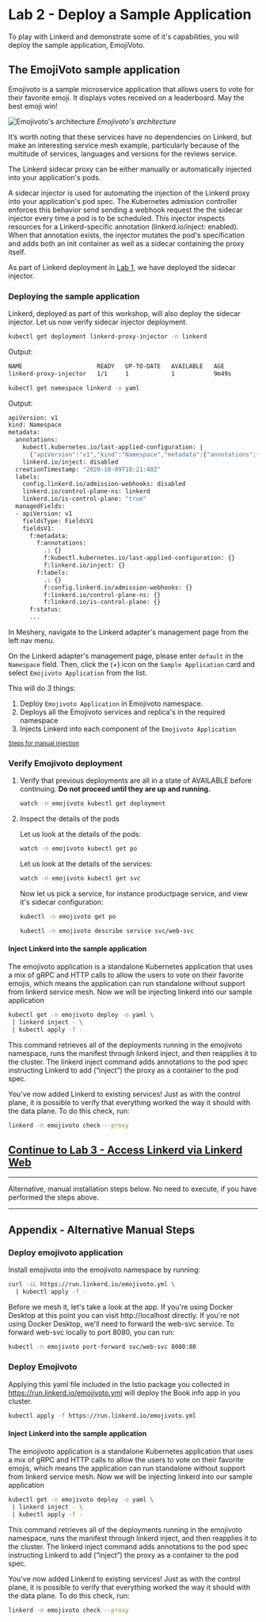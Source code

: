 # Lab 2 - Deploy a Sample Application

To play with Linkerd and demonstrate some of it's capabilities, you will deploy the sample application, EmojiVoto.

## The EmojiVoto sample application

Emojivoto is a sample microservice application that allows users to vote for their favorite emoji. It displays votes received on a leaderboard. May the best emoji win!

![Emojivoto's architecture](https://raw.githubusercontent.com/BuoyantIO/emojivoto/main/assets/emojivoto-topology.png)
_Emojivoto's architecture_

It’s worth noting that these services have no dependencies on Linkerd, but make an interesting service mesh example, particularly because of the multitude of services, languages and versions for the reviews service.

The Linkerd sidecar proxy can be either manually or automatically injected into your application's pods.

A sidecar injector is used for automating the injection of the Linkerd proxy into your application's pod spec. The Kubernetes admission controller enforces this behavior send sending a webhook request the the sidecar injector every time a pod is to be scheduled. This injector inspects resources for a Linkerd-specific annotation (linkerd.io/inject: enabled). When that annotation exists, the injector mutates the pod's specification and adds both an init container as well as a sidecar containing the proxy itself.

As part of Linkerd deployment in [Lab 1](../lab-1/README.md), we have deployed the sidecar injector.

### <a name="auto"></a> Deploying the sample application

Linkerd, deployed as part of this workshop, will also deploy the sidecar injector. Let us now verify sidecar injector deployment.

```sh
kubectl get deployment linkerd-proxy-injector -n linkerd
```

Output:

```sh
NAME                     READY   UP-TO-DATE   AVAILABLE   AGE
linkerd-proxy-injector   1/1     1            1           9m49s
```

```sh
kubectl get namespace linkerd -o yaml
```

Output:

```sh
apiVersion: v1
kind: Namespace
metadata:
  annotations:
    kubectl.kubernetes.io/last-applied-configuration: |
      {"apiVersion":"v1","kind":"Namespace","metadata":{"annotations":{"linkerd.io/inject":"disabled"},"labels":{"config.linkerd.io/admission-webhooks":"disabled","linkerd.io/control-plane-ns":"linkerd","linkerd.io/is-control-plane":"true"},"name":"linkerd"}}
    linkerd.io/inject: disabled
  creationTimestamp: "2020-10-09T18:21:48Z"
  labels:
    config.linkerd.io/admission-webhooks: disabled
    linkerd.io/control-plane-ns: linkerd
    linkerd.io/is-control-plane: "true"
  managedFields:
  - apiVersion: v1
    fieldsType: FieldsV1
    fieldsV1:
      f:metadata:
        f:annotations:
          .: {}
          f:kubectl.kubernetes.io/last-applied-configuration: {}
          f:linkerd.io/inject: {}
        f:labels:
          .: {}
          f:config.linkerd.io/admission-webhooks: {}
          f:linkerd.io/control-plane-ns: {}
          f:linkerd.io/is-control-plane: {}
      f:status:
      ...
```

In Meshery, navigate to the Linkerd adapter's management page from the left nav menu.

On the Linkerd adapter's management page, please enter `default` in the `Namespace` field.
Then, click the (+) icon on the `Sample Application` card and select `Emojivoto Application` from the list.

This will do 3 things:

1. Deploy `Emojivoto Application` in Emojivoto namespace.
1. Deploys all the Emojivoto services and replica's in the required namespace
1. Injects Linkerd into each component of the `Emojivoto Application`

<small>[Steps for manual injection](#appendix)</small>

### <a name="verify"></a> Verify Emojivoto deployment

1. Verify that previous deployments are all in a state of AVAILABLE before continuing. **Do not proceed until they are up and running.**

   ```sh
   watch -n emojivoto kubectl get deployment
   ```

2. Inspect the details of the pods

   Let us look at the details of the pods:

   ```sh
   watch -n emojivoto kubectl get po
   ```

   Let us look at the details of the services:

   ```sh
   watch -n emojivoto kubectl get svc
   ```

   Now let us pick a service, for instance productpage service, and view it's sidecar configuration:

   ```sh
   kubectl -n emojivoto get po

   kubectl -n emojivoto describe service svc/web-svc
   ```

#### <a name="linkerd_inject"></a> Inject Linkerd into the sample application

The emojivoto application is a standalone Kubernetes application that uses a mix of gRPC and HTTP calls to allow the users to vote on their favorite emojis, which means the application can run standalone without support from linkerd service mesh.
Now we will be injecting linkerd into our sample application

```sh
kubectl get -n emojivoto deploy -o yaml \
 | linkerd inject - \
 | kubectl apply -f -
```

This command retrieves all of the deployments running in the emojivoto namespace, runs the manifest through linkerd inject, and then reapplies it to the cluster. The linkerd inject command adds annotations to the pod spec instructing Linkerd to add (“inject”) the proxy as a container to the pod spec.

You've now added Linkerd to existing services! Just as with the control plane, it is possible to verify that everything worked the way it should with the data plane. To do this check, run:

```sh
linkerd -n emojivoto check --proxy
```

## [Continue to Lab 3 - Access Linkerd via Linkerd Web](../lab-3/README.md)

<hr />
Alternative, manual installation steps below. No need to execute, if you have performed the steps above.
<hr />

## <a name="appendix"></a> Appendix - Alternative Manual Steps

### Deploy emojivoto application

Install emojivoto into the emojivoto namespace by running:

```sh
curl -sL https://run.linkerd.io/emojivoto.yml \
  | kubectl apply -f -
```

Before we mesh it, let's take a look at the app. If you're using Docker Desktop at this point you can visit http://localhost directly. If you're not using Docker Desktop, we'll need to forward the web-svc service. To forward web-svc locally to port 8080, you can run:

```sh
kubectl -n emojivoto port-forward svc/web-svc 8080:80
```

### Deploy Emojivoto

Applying this yaml file included in the Istio package you collected in https://run.linkerd.io/emojivoto.yml will deploy the Book info app in you cluster.

```sh
kubectl apply -f https://run.linkerd.io/emojivoto.yml
```

#### <a name="linkerd_inject"></a> Inject Linkerd into the sample application

The emojivoto application is a standalone Kubernetes application that uses a mix of gRPC and HTTP calls to allow the users to vote on their favorite emojis, which means the application can run standalone without support from linkerd service mesh.
Now we will be injecting linkerd into our sample application

```sh
kubectl get -n emojivoto deploy -o yaml \
 | linkerd inject - \
 | kubectl apply -f -
```

This command retrieves all of the deployments running in the emojivoto namespace, runs the manifest through linkerd inject, and then reapplies it to the cluster. The linkerd inject command adds annotations to the pod spec instructing Linkerd to add (“inject”) the proxy as a container to the pod spec.

You've now added Linkerd to existing services! Just as with the control plane, it is possible to verify that everything worked the way it should with the data plane. To do this check, run:

```sh
linkerd -n emojivoto check --proxy
```
